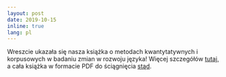 ```yaml
---
layout: post
date: 2019-10-15
inline: true
lang: pl
---
```


Wreszcie ukazała się nasza książka o metodach kwantytatywnych i korpusowych w badaniu zmian w rozwoju języka! Więcej szczegółów [tutaj](http://maciejeder.org/projects/zmiana-w-jezyku/), a cała książka w formacie PDF do ściągnięcia [stąd](https://github.com/computationalstylistics/diachronia/raw/master/Zmiana_w_jezyku_2019-10-15.pdf).
